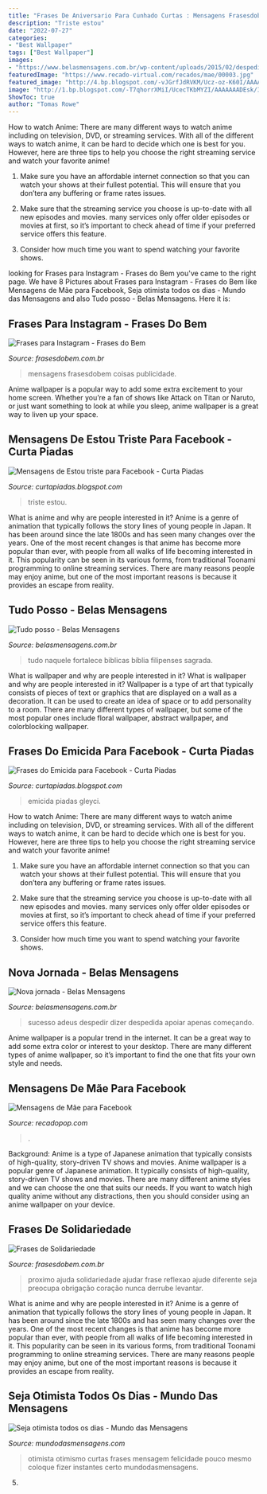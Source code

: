 ```yaml
---
title: "Frases De Aniversario Para Cunhado Curtas : Mensagens Frasesdobem Coisas Publicidade"
description: "Triste estou"
date: "2022-07-27"
categories:
- "Best Wallpaper"
tags: ["Best Wallpaper"]
images:
- "https://www.belasmensagens.com.br/wp-content/uploads/2015/02/despedir-se-nao-e-dizer-adeus.jpg"
featuredImage: "https://www.recado-virtual.com/recados/mae/00003.jpg"
featured_image: "http://4.bp.blogspot.com/-vJGrfJdRVKM/Ucz-oz-K60I/AAAAAAADH_o/5S85sRJU9GQ/s723/frases-do-emicida-frases.jpg"
image: "http://1.bp.blogspot.com/-T7qhorrXMiI/UcecTKbMYZI/AAAAAAADEsk/IM_AdJWDNUw/s320/estou-triste-frases+(8).gif"
ShowToc: true
author: "Tomas Rowe"
---
```



How to watch Anime: There are many different ways to watch anime including on television, DVD, or streaming services.
With all of the different ways to watch anime, it can be hard to decide which one is best for you. However, here are three tips to help you choose the right streaming service and watch your favorite anime!
1. Make sure you have an affordable internet connection so that you can watch your shows at their fullest potential. This will ensure that you don’tera any buffering or frame rates issues.

2. Make sure that the streaming service you choose is up-to-date with all new episodes and movies. many services only offer older episodes or movies at first, so it’s important to check ahead of time if your preferred service offers this feature.

3. Consider how much time you want to spend watching your favorite shows.

	

		
looking for Frases para Instagram - Frases do Bem you've came to the right page. We have 8 Pictures about Frases para Instagram - Frases do Bem like Mensagens de Mãe para Facebook, Seja otimista todos os dias - Mundo das Mensagens and also Tudo posso - Belas Mensagens. Here it is:
		
    
## Frases Para Instagram - Frases Do Bem

<img loading=lazy src="https://www.frasesdobem.com.br/wp-content/uploads/2018/07/eu-gosto.jpg" onerror="this.onerror=null;this.src='https://tse4.mm.bing.net/th?id=OIP.M0_Tl2nXikUAw4aGe7-v5AHaF7&amp;pid=15.1';" alt="Frases para Instagram - Frases do Bem">

_Source: frasesdobem.com.br_

>mensagens frasesdobem coisas publicidade. 

	

Anime wallpaper is a popular way to add some extra excitement to your home screen. Whether you’re a fan of shows like Attack on Titan or Naruto, or just want something to look at while you sleep, anime wallpaper is a great way to liven up your space.

    
## Mensagens De Estou Triste Para Facebook - Curta Piadas

<img loading=lazy src="http://1.bp.blogspot.com/-T7qhorrXMiI/UcecTKbMYZI/AAAAAAADEsk/IM_AdJWDNUw/s320/estou-triste-frases+(8).gif" onerror="this.onerror=null;this.src='https://tse2.mm.bing.net/th?id=OIP.jgcHT-bhwv9J0oaPnrvAiAAAAA&amp;pid=15.1';" alt="Mensagens de Estou triste para Facebook - Curta Piadas">

_Source: curtapiadas.blogspot.com_

>triste estou. 

	

What is anime and why are people interested in it?
Anime is a genre of animation that typically follows the story lines of young people in Japan. It has been around since the late 1800s and has seen many changes over the years. One of the most recent changes is that anime has become more popular than ever, with people from all walks of life becoming interested in it. This popularity can be seen in its various forms, from traditional Toonami programming to online streaming services. There are many reasons people may enjoy anime, but one of the most important reasons is because it provides an escape from reality.

    
## Tudo Posso - Belas Mensagens

<img loading=lazy src="https://www.belasmensagens.com.br/wp-content/uploads/2015/11/tudo-posso.jpg" onerror="this.onerror=null;this.src='https://tse4.mm.bing.net/th?id=OIP.ouqm9eL9ZqtybZG6gC-EuwHaFj&amp;pid=15.1';" alt="Tudo posso - Belas Mensagens">

_Source: belasmensagens.com.br_

>tudo naquele fortalece biblicas bíblia filipenses sagrada. 

	

What is wallpaper and why are people interested in it?
What is wallpaper and why are people interested in it?
Wallpaper is a type of art that typically consists of pieces of text or graphics that are displayed on a wall as a decoration. It can be used to create an idea of space or to add personality to a room. There are many different types of wallpaper, but some of the most popular ones include floral wallpaper, abstract wallpaper, and colorblocking wallpaper.

    
## Frases Do Emicida Para Facebook - Curta Piadas

<img loading=lazy src="http://4.bp.blogspot.com/-vJGrfJdRVKM/Ucz-oz-K60I/AAAAAAADH_o/5S85sRJU9GQ/s723/frases-do-emicida-frases.jpg" onerror="this.onerror=null;this.src='https://tse1.mm.bing.net/th?id=OIP.CP0zNj8E9oBnXtQUxkkfBQHaFm&amp;pid=15.1';" alt="Frases do Emicida para Facebook - Curta Piadas">

_Source: curtapiadas.blogspot.com_

>emicida piadas gleyci. 

	

How to watch Anime: There are many different ways to watch anime including on television, DVD, or streaming services.
With all of the different ways to watch anime, it can be hard to decide which one is best for you. However, here are three tips to help you choose the right streaming service and watch your favorite anime!
1. Make sure you have an affordable internet connection so that you can watch your shows at their fullest potential. This will ensure that you don’tera any buffering or frame rates issues.

2. Make sure that the streaming service you choose is up-to-date with all new episodes and movies. many services only offer older episodes or movies at first, so it’s important to check ahead of time if your preferred service offers this feature.

3. Consider how much time you want to spend watching your favorite shows.

    
## Nova Jornada - Belas Mensagens

<img loading=lazy src="https://www.belasmensagens.com.br/wp-content/uploads/2015/02/despedir-se-nao-e-dizer-adeus.jpg" onerror="this.onerror=null;this.src='https://tse2.mm.bing.net/th?id=OIP.UrQkLVjtgVud_5xH4ZWTpwHaFj&amp;pid=15.1';" alt="Nova jornada - Belas Mensagens">

_Source: belasmensagens.com.br_

>sucesso adeus despedir dizer despedida apoiar apenas começando. 

	

Anime wallpaper is a popular trend in the internet. It can be a great way to add some extra color or interest to your desktop. There are many different types of anime wallpaper, so it’s important to find the one that fits your own style and needs.

    
## Mensagens De Mãe Para Facebook

<img loading=lazy src="https://www.recado-virtual.com/recados/mae/00003.jpg" onerror="this.onerror=null;this.src='https://tse1.mm.bing.net/th?id=OIP.I_dWfYmoIN8ynuzdXTeMZAHaLH&amp;pid=15.1';" alt="Mensagens de Mãe para Facebook">

_Source: recadopop.com_

>. 

	

Background: Anime is a type of Japanese animation that typically consists of high-quality, story-driven TV shows and movies.
Anime wallpaper is a popular genre of Japanese animation. It typically consists of high-quality, story-driven TV shows and movies. There are many different anime styles and we can choose the one that suits our needs. If you want to watch high quality anime without any distractions, then you should consider using an anime wallpaper on your device.

    
## Frases De Solidariedade

<img loading=lazy src="https://www.frasesdobem.com.br/wp-content/uploads/2014/02/o-mundo-precisa-de-gente.jpg?x57856" onerror="this.onerror=null;this.src='https://tse2.mm.bing.net/th?id=OIP.7y4EBZVMaEL_1isCGcuznwHaF7&amp;pid=15.1';" alt="Frases de Solidariedade">

_Source: frasesdobem.com.br_

>proximo ajuda solidariedade ajudar frase reflexao ajude diferente seja preocupa obrigação coração nunca derrube levantar. 

	

What is anime and why are people interested in it?
Anime is a genre of animation that typically follows the story lines of young people in Japan. It has been around since the late 1800s and has seen many changes over the years. One of the most recent changes is that anime has become more popular than ever, with people from all walks of life becoming interested in it. This popularity can be seen in its various forms, from traditional Toonami programming to online streaming services. There are many reasons people may enjoy anime, but one of the most important reasons is because it provides an escape from reality.

    
## Seja Otimista Todos Os Dias - Mundo Das Mensagens

<img loading=lazy src="https://static.mundodasmensagens.com/upload/textos/c/o/coloque-um-pouco-de-otimismo-em-tudo-que-fizer-e-prepare-se-para-k1Em6-w.jpg?t=-62169972812" onerror="this.onerror=null;this.src='https://tse3.mm.bing.net/th?id=OIP.MvnglgAyS9CfFaXc7aXT6gHaFj&amp;pid=15.1';" alt="Seja otimista todos os dias - Mundo das Mensagens">

_Source: mundodasmensagens.com_

>otimista otimismo curtas frases mensagem felicidade pouco mesmo coloque fizer instantes certo mundodasmensagens. 

	

5.

